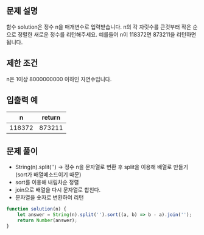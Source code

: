 ## 문제 설명
함수 solution은 정수 n을 매개변수로 입력받습니다. n의 각 자릿수를 큰것부터 작은 순으로 정렬한 새로운 정수를 리턴해주세요. 예를들어 n이 118372면 873211을 리턴하면 됩니다.

## 제한 조건
n은 1이상 8000000000 이하인 자연수입니다.

## 입출력 예
n|	return
-|-
118372|	873211

## 문제 풀이
- String(n).split('') → 정수 n을 문자열로 변환 후 split을 이용해 배열로 만들기 (sort가 배열메소드이기 때문)
- sort를 이용해 내림차순 정렬
- join으로 배열을 다시 문자열로 합친다.
- 문자열을 숫자로 변환하여 리턴
```js
function solution(n) {
    let answer = String(n).split('').sort((a, b) => b - a).join('');
    return Number(answer);
}
```
